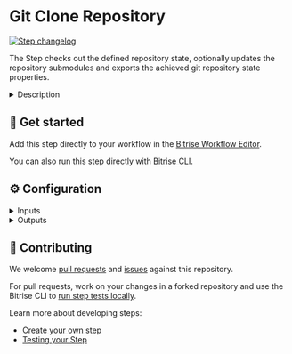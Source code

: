# Git Clone Repository

[![Step changelog](https://shields.io/github/v/release/bitrise-steplib/steps-git-clone?include_prereleases&label=changelog&color=blueviolet)](https://github.com/bitrise-steplib/steps-git-clone/releases)

The Step checks out the defined repository state, optionally updates the repository submodules and exports the achieved git repository state properties.

<details>
<summary>Description</summary>

The checkout process depends on the checkout properties: the Step either checks out a repository state defined by a git commit or a git tag, or achieves a merged state of a pull / merge request.
The Step uses two solutions to achieve the merged state of the pull / merge request: auto merge in the case of a merge branch or diff file (provided by the Git service) and manual merge otherwise.
Once the desired state is checked out, the Step optionally updates the submodules. In the case of pull / merge request, the Step checks out a detach head and exports the achieved git state properties.

### Configuring the Step

1. The **Git repository URL** and the ** Clone destination (local)directory path** fields are required fields and are automatically filled out based on your project settings.
Optionally, you can modify the following fields in the **Clone Config** section:
1. You can set the **Update the registered submodules?** option to `yes` to pull the most up-to-date version of the submodule from the submodule's repository.
2. You can set the number of commits you want the Step to fetch in the **Limit fetching to the specified number of commits** option. Make sure you set a decimal number.

Other **Clone config** inputs are not editable unless you go to the **bitrise.yml** tab, however, to avoid issues, we suggest you to contact our Support team instead.

### Troubleshooting
If you have GitHub Enterprise set up, it works slightly differently on [bitrise.io](https://www.bitrise.io) than on [github.com](https://github.com). You have to manually set the git clone URL, register the SSH key and the webhook.
If you face network issues in the case of self-hosted git servers, we advise you to contact our Support Team to help you out.
If you face slow clone speed, set the **Limit fetching to the specified number of commits** to the number of commits you want to clone instead of cloning the whole commit history or you can use the Git LFS solution provided by the git provider.

### Useful links

- [How to register a GitHub Enterprise repository](https://discuss.bitrise.io/t/how-to-register-a-github-enterprise-repository/218)
- [Code security](https://devcenter.bitrise.io/getting-started/code-security/)

### Related Steps

- [Activate SSH key (RSA private key)](https://www.bitrise.io/integrations/steps/activate-ssh-key)
- [Bitrise.io Cache:Pull](https://www.bitrise.io/integrations/steps/cache-pull)
- [Bitrise.io Cache:Push](https://www.bitrise.io/integrations/steps/cache-push)

</details>

## 🧩 Get started

Add this step directly to your workflow in the [Bitrise Workflow Editor](https://devcenter.bitrise.io/steps-and-workflows/steps-and-workflows-index/).

You can also run this step directly with [Bitrise CLI](https://github.com/bitrise-io/bitrise).

## ⚙️ Configuration

<details>
<summary>Inputs</summary>

| Key | Description | Flags | Default |
| --- | --- | --- | --- |
| `repository_url` | SSH or HTTPS URL of the repository to clone | required | `$GIT_REPOSITORY_URL` |
| `clone_into_dir` | Local directory where the repository is cloned | required | `$BITRISE_SOURCE_DIR` |
| `commit` | Commit SHA to checkout |  | `$BITRISE_GIT_COMMIT` |
| `tag` | Git tag to checkout |  | `$BITRISE_GIT_TAG` |
| `branch` | Git branch to checkout |  | `$BITRISE_GIT_BRANCH` |
| `branch_dest` | The branch that the pull request targets, such as `main` |  | `$BITRISEIO_GIT_BRANCH_DEST` |
| `pull_request_id` | Pull request number, coming from the Git provider |  | `$PULL_REQUEST_ID` |
| `pull_request_repository_url` | URL of the source repository of a pull request.  This points to the fork repository in builds triggered by pull requests. |  | `$BITRISEIO_PULL_REQUEST_REPOSITORY_URL` |
| `pull_request_merge_branch` | Git ref pointing to the result of merging the PR branch into the destination branch. Even if the source of the PR is a fork, this is a reference to the destination repository.  Example: `refs/pull/14/merge`  Note: not all Git services provide this value. |  | `$BITRISEIO_PULL_REQUEST_MERGE_BRANCH` |
| `pull_request_head_branch` | Git ref pointing to the head of the PR branch. Even if the source of the PR is a fork, this is a reference to the destination repository.  Example: `refs/pull/14/head`  Note: not all Git services provide this value. |  | `$BITRISEIO_PULL_REQUEST_HEAD_BRANCH` |
| `update_submodules` | Update the registered submodules to match what the superproject expects by cloning missing submodules, fetching missing commits in submodules and updating the working tree of the submodules. If set to "no" `git fetch` calls will get the `--no-recurse-submodules` flag. |  | `yes` |
| `clone_depth` | Limit fetching to the specified number of commits. The value should be a decimal number, for example `10`. |  |  |
| `submodule_update_depth` | Truncate the history to the specified number of revisions. The value should be a decimal number, for example `10`. |  |  |
| `merge_pr` | Disables merging the source and destination branches. - `yes`: The default setting. Merges the source branch into the destination branch. - `no`: Treats Pull Request events as Push events on the source branch. |  | `yes` |
| `sparse_directories` | Limit which directories should be cloned during the build. This could be useful if a repository contains multiple platforms, so called monorepositories, and the build is only targeting a single platform. For example, specifying "src/android" the Step will only clone: - contents of the root directory and - contents of the "src/android" directory and all subdirectories of "src/android". On the other hand, "src/ios" and any other directories will not be cloned. |  |  |
| `reset_repository` | Reset repository contents with `git reset --hard HEAD` and `git clean -f` before fetching. |  | `No` |
| `manual_merge` | Prefer to do a manual `git merge` by default. When the Pull Request is from a GitHub or Bitbucket private fork repository set this to `no`. |  | `yes` |
| `fetch_tags` | yes - fetch all tags from the remote by adding `--tags` flag to git fetch calls no - disable automatic tag following by adding `--no-tags` flag to git fetch calls |  | `no` |
| `build_url` | Unique build URL of this build on Bitrise.io |  | `$BITRISE_BUILD_URL` |
| `build_api_token` | The build's API Token for the build on Bitrise.io | sensitive | `$BITRISE_BUILD_API_TOKEN` |
</details>

<details>
<summary>Outputs</summary>

| Environment Variable | Description |
| --- | --- |
| `GIT_CLONE_COMMIT_HASH` | SHA hash of the checked-out commit. |
| `GIT_CLONE_COMMIT_MESSAGE_SUBJECT` | Commit message of the checked-out commit. |
| `GIT_CLONE_COMMIT_MESSAGE_BODY` | Commit message body of the checked-out commit. |
| `GIT_CLONE_COMMIT_COUNT` | Commit count after checkout.  Count will only work properly if no `--depth` option is set. If `--depth` is set then the history truncated to the specified number of commits. Count will **not** fail but will be the clone depth. |
| `GIT_CLONE_COMMIT_AUTHOR_NAME` | Author of the checked-out commit. |
| `GIT_CLONE_COMMIT_AUTHOR_EMAIL` | Email of the checked-out commit. |
| `GIT_CLONE_COMMIT_COMMITER_NAME` | Committer name of the checked-out commit. |
| `GIT_CLONE_COMMIT_COMMITER_EMAIL` | Email of the checked-out commit. |
</details>

## 🙋 Contributing

We welcome [pull requests](https://github.com/bitrise-steplib/steps-git-clone/pulls) and [issues](https://github.com/bitrise-steplib/steps-git-clone/issues) against this repository.

For pull requests, work on your changes in a forked repository and use the Bitrise CLI to [run step tests locally](https://devcenter.bitrise.io/bitrise-cli/run-your-first-build/).

Learn more about developing steps:

- [Create your own step](https://devcenter.bitrise.io/contributors/create-your-own-step/)
- [Testing your Step](https://devcenter.bitrise.io/contributors/testing-and-versioning-your-steps/)
